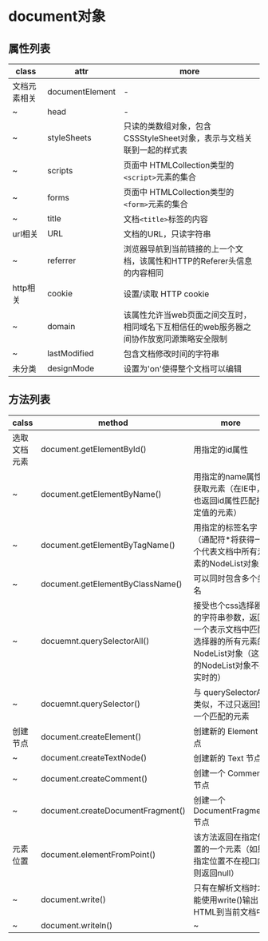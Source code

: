 # document对象

## 属性列表

| class  | attr            | more                                            |
|--------|-----------------|-------------------------------------------------|
| 文档元素相关 | documentElement | -                                               |
| ~      | head            | -                                               |
| ~      | styleSheets     | 只读的类数组对象，包含CSSStyleSheet对象，表示与文档关联到一起的样式表       |
| ~      | scripts         | 页面中 HTMLCollection类型的`<script>`元素的集合            |
| ~      | forms           | 页面中 HTMLCollection类型的`<form>`元素的集合              |
| ~      | title           | 文档`<title>`标签的内容                                |
| url相关  | URL             | 文档的URL，只读字符串                                    |
| ~      | referrer        | 浏览器导航到当前链接的上一个文档，该属性和HTTP的Referer头信息的内容相同       |
| http相关 | cookie          | 设置/读取 HTTP cookie                               |
| ~      | domain          | 该属性允许当web页面之间交互时，相同域名下互相信任的web服务器之间协作放宽同源策略安全限制 |
| ~      | lastModified    | 包含文档修改时间的字符串                                    |
| 未分类    | designMode      | 设置为'on'使得整个文档可以编辑                               |

## 方法列表

| calss  | method                            | more                                                                |
|--------|-----------------------------------|---------------------------------------------------------------------|
| 选取文档元素 | document.getElementById()         | 用指定的id属性                                                            |
| ~      | document.getElementByName()       | 用指定的name属性获取元素（在IE中，也返回id属性匹配指定值的元素）                                |
| ~      | document.getElementByTagName()    | 用指定的标签名字（通配符*将获得一个代表文档中所有元素的NodeList对象）                             |
| ~      | document.getElementByClassName()  | 可以同时包含多个类名                                                          |
| ~      | docuemnt.querySelectorAll()       | 接受也个css选择器的字符串参数，返回一个表示文档中匹配选择器的所有元素的NodeList对象（这里的NodeList对象不是实时的） |
| ~      | docuemnt.querySelector()          | 与 querySelectorAll 类似，不过只返回第一个匹配的元素                                 |
| 创建节点   | document.createElement()          | 创建新的 Element 节点                                                     |
| ~      | document.createTextNode()         | 创建新的 Text 节点                                                        |
| ~      | document.createComment()          | 创建一个 Comment 节点                                                     |
| ~      | document.createDocumentFragment() | 创建一个 DocumentFragment 节点                                            |
| 元素位置   | document.elementFromPoint()       | 该方法返回在指定位置的一个元素（如果指定位置不在视口内则返回null）                                 |
| ~      | document.write()                  | 只有在解析文档时才能使用write()输出HTML到当前文档中                                     |
| ~      | document.writeln()                | ~                                                                   |
